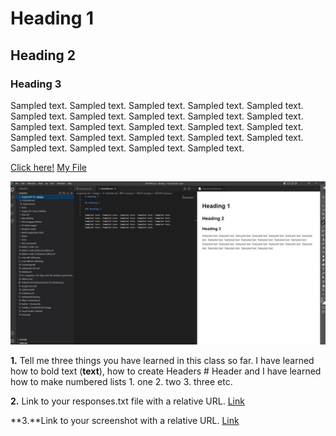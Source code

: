 # Heading 1

## Heading 2

### Heading 3

Sampled text. Sampled text. Sampled text. Sampled text. Sampled text. Sampled text. Sampled text. Sampled text. Sampled text. Sampled text. Sampled text. Sampled text. Sampled text. Sampled text. Sampled text. Sampled text. Sampled text. Sampled text. Sampled text. Sampled text. Sampled text. Sampled text. Sampled text. Sampled text. 

[Click here!](https://forgottenrealms.fandom.com/wiki/Main_Page)
[My File](./responses.txt)

![screenshot](./screenshot.jpg)

**1.** Tell me three things you have learned in this class so far.
    I have learned how to bold text (**text**), how to create Headers
    # Header
    and I have learned how to make numbered lists 
    1. one
    2. two 
    3. three etc.


**2.** Link to your responses.txt file with a relative URL.
[Link](../images/responses.txt)

**3.**Link to your screenshot with a relative URL.
[Link](../images/screenshot.jpg)